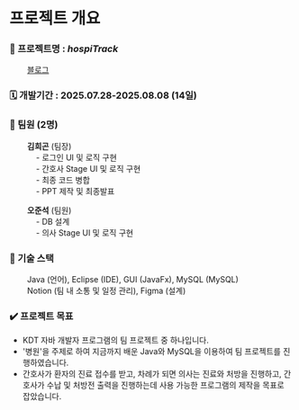 # 프로젝트 개요

### 📜 프로젝트명 : <i>hospiTrack</i> 
&nbsp;&nbsp;&nbsp;&nbsp;&nbsp;&nbsp;&nbsp;&nbsp;[블로그](https://velog.io/@heegonkim_/%ED%8C%80%ED%94%84%EB%A1%9C%EC%A0%9D%ED%8A%B8-hospiTrack-%EB%B3%91%EC%9B%90-%ED%94%84%EB%A1%9C%EA%B7%B8%EB%9E%A8)

### 🗓️ 개발기간 : 2025.07.28-2025.08.08 (14일)
### 👤 팀원 (2명)
&nbsp;&nbsp;&nbsp;&nbsp;&nbsp;&nbsp;&nbsp;&nbsp;**김희곤** (팀장) <br>
&nbsp;&nbsp;&nbsp;&nbsp;&nbsp;&nbsp;&nbsp;&nbsp;&nbsp;&nbsp;&nbsp;&nbsp;- 로그인 UI 및 로직 구현<br>
&nbsp;&nbsp;&nbsp;&nbsp;&nbsp;&nbsp;&nbsp;&nbsp;&nbsp;&nbsp;&nbsp;&nbsp;- 간호사 Stage UI 및 로직 구현<br>
&nbsp;&nbsp;&nbsp;&nbsp;&nbsp;&nbsp;&nbsp;&nbsp;&nbsp;&nbsp;&nbsp;&nbsp;- 최종 코드 병합<br>
&nbsp;&nbsp;&nbsp;&nbsp;&nbsp;&nbsp;&nbsp;&nbsp;&nbsp;&nbsp;&nbsp;&nbsp;- PPT 제작 및 최종발표<br>

&nbsp;&nbsp;&nbsp;&nbsp;&nbsp;&nbsp;&nbsp;&nbsp;**오준석** (팀원) <br>
&nbsp;&nbsp;&nbsp;&nbsp;&nbsp;&nbsp;&nbsp;&nbsp;&nbsp;&nbsp;&nbsp;&nbsp;- DB 설계<br>
&nbsp;&nbsp;&nbsp;&nbsp;&nbsp;&nbsp;&nbsp;&nbsp;&nbsp;&nbsp;&nbsp;&nbsp;- 의사 Stage UI 및 로직 구현<br>

### 🔧 기술 스택
&nbsp;&nbsp;&nbsp;&nbsp;&nbsp;&nbsp;&nbsp;&nbsp;Java (언어), Eclipse (IDE), GUI (JavaFx), MySQL (MySQL) <br>
&nbsp;&nbsp;&nbsp;&nbsp;&nbsp;&nbsp;&nbsp;&nbsp;Notion (팀 내 소통 및 일정 관리), Figma (설계)

### ✔️ 프로젝트 목표
- KDT 자바 개발자 프로그램의 팀 프로젝트 중 하나입니다.
- '병원'을 주제로 하여 지금까지 배운 Java와 MySQL을 이용하여 팀 프로젝트를 진행하였습니다.
- 간호사가 환자의 진료 접수를 받고, 차례가 되면 의사는 진료와 처방을 진행하고, 간호사가 수납 및 처방전 출력을 진행하는데 사용 가능한 프로그램의 제작을 목표로 잡았습니다.

  
